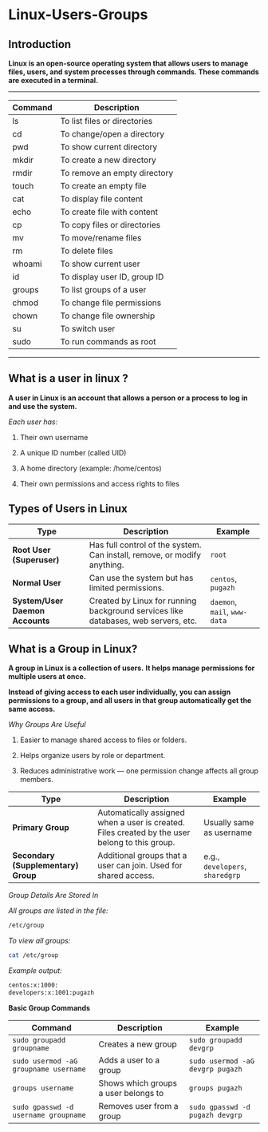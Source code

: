 # Linux-Users-Groups

## Introduction
**Linux is an open-source operating system that allows users to manage files, users, and system processes through commands. These commands are executed in a terminal.**

---------------------------------------------
| Command      | Description                 |
|-------------|-----------------------------|
| ls          | To list files or directories|
| cd          | To change/open a directory  |
| pwd         | To show current directory   |
| mkdir       | To create a new directory   |
| rmdir       | To remove an empty directory|
| touch       | To create an empty file     |
| cat         | To display file content     |
| echo        | To create file with content |
| cp          | To copy files or directories|
| mv          | To move/rename files        |
| rm          | To delete files             |
| whoami      | To show current user        |
| id          | To display user ID, group ID|
| groups      | To list groups of a user    |
| chmod       | To change file permissions  |
| chown       | To change file ownership    |
| su          | To switch user              |
| sudo        | To run commands as root     |
---------------------------------------------

## What is a user in linux ?

**A user in Linux is an account that allows a person or a process to log in and use the system.**

*Each user has:*

1. Their own username

2. A unique ID number (called UID)

3. A home directory (example: /home/centos)

4. Their own permissions and access rights to files

## Types of Users in Linux

| Type                            | Description                                                                        | Example                      |
| ------------------------------- | ---------------------------------------------------------------------------------- | ---------------------------- |
| **Root User (Superuser)**       | Has full control of the system. Can install, remove, or modify anything.           | `root`                       |
| **Normal User**                 | Can use the system but has limited permissions.                                    | `centos`, `pugazh`           |
| **System/User Daemon Accounts** | Created by Linux for running background services like databases, web servers, etc. | `daemon`, `mail`, `www-data` |

## What is a Group in Linux?

**A group in Linux is a collection of users.**
**It helps manage permissions for multiple users at once.**

**Instead of giving access to each user individually, you can assign permissions to a group, and all users in that group automatically get the same access.**

*Why Groups Are Useful*

1. Easier to manage shared access to files or folders.

2. Helps organize users by role or department.

3. Reduces administrative work — one permission change affects all group members.

| Type                                | Description                                                                                    | Example                         |
| ----------------------------------- | ---------------------------------------------------------------------------------------------- | ------------------------------- |
| **Primary Group**                   | Automatically assigned when a user is created. Files created by the user belong to this group. | Usually same as username        |
| **Secondary (Supplementary) Group** | Additional groups that a user can join. Used for shared access.                                | e.g., `developers`, `sharedgrp` |

*Group Details Are Stored In*

*All groups are listed in the file:*

```sh
/etc/group
```

*To view all groups:*

```sh 
cat /etc/group
```


*Example output:*
```sh
centos:x:1000:
developers:x:1001:pugazh
```

**Basic Group Commands**

| Command                               | Description                          | Example                          |
| ------------------------------------- | ------------------------------------ | -------------------------------- |
| `sudo groupadd groupname`             | Creates a new group                  | `sudo groupadd devgrp`           |
| `sudo usermod -aG groupname username` | Adds a user to a group               | `sudo usermod -aG devgrp pugazh` |
| `groups username`                     | Shows which groups a user belongs to | `groups pugazh`                  |
| `sudo gpasswd -d username groupname`  | Removes user from a group            | `sudo gpasswd -d pugazh devgrp`  |

